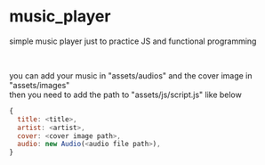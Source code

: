 # music_player
simple music player just to practice JS and functional programming

<br/>

you can add your music in "assets/audios" and the cover image in "assets/images"
<br/> 
then you need to add the path to "assets/js/script.js" like below
<br/>
```javascript
{
  title: <title>,
  artist: <artist>,
  cover: <cover image path>,
  audio: new Audio(<audio file path>),
}
```
